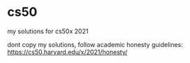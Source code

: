 # cs50

my solutions for cs50x 2021

  dont copy my solutions, follow academic honesty guidelines: https://cs50.harvard.edu/x/2021/honesty/
